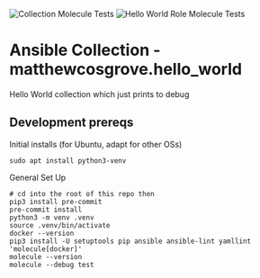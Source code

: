 ![Collection Molecule Tests](https://github.com/matthewcosgrove/matthewcosgrove.hello_world/hello-world/workflows/.github/workflows/main.yml/badge.svg) 
![Hello World Role Molecule Tests](https://github.com/matthewcosgrove/matthewcosgrove.hello_world/hello-world/workflows/.github/role_hello_world.yml/badge.svg)

# Ansible Collection - matthewcosgrove.hello_world

Hello World collection which just prints to debug

## Development prereqs

Initial installs (for Ubuntu, adapt for other OSs)

```
sudo apt install python3-venv
```

General Set Up

```
# cd into the root of this repo then
pip3 install pre-commit
pre-commit install
python3 -m venv .venv
source .venv/bin/activate
docker --version
pip3 install -U setuptools pip ansible ansible-lint yamllint 'molecule[docker]'
molecule --version
molecule --debug test
```
